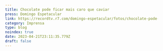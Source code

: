 ```yaml
---
title: Chocolate pode ficar mais caro que caviar
press: Domingo Espetacular
link: https://recordtv.r7.com/domingo-espetacular/fotos/chocolate-pode-ficar-mais-caro-que-caviar-20022023
category: Imprensa
type: blog
noindex: true
date: 2023-04-21T23:11:35.779Z
draft: false
---
```

